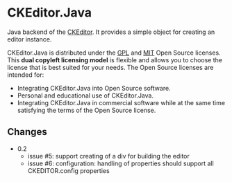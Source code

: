 # CKEditor.Java

Java backend of the [CKEditor](http://ckeditor.com). It provides a simple object for creating an editor instance.

CKEditor.Java is distributed under the [GPL](http://www.gnu.org/licenses/gpl.html) and [MIT](http://en.wikipedia.org/wiki/MIT_License) Open Source licenses. This **dual copyleft licensing model** is flexible and allows you to choose the license that is best suited for your needs. The Open Source licenses are intended for:

* Integrating CKEditor.Java into Open Source software.
* Personal and educational use of CKEditor.Java.
* Integrating CKEditor.Java in commercial software while at the same time satisfying the terms of the Open Source license.

## Changes 

* 0.2
  * issue #5: support creating of a div for building the editor
  * issue #6: configuration: handling of properties should support all CKEDITOR.config properties
